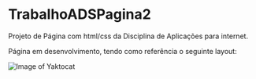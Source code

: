 # TrabalhoADSPagina2
Projeto de Página com html/css da Disciplina de Aplicações para internet.

Página em desenvolvimento, tendo como referência o seguinte layout:

![Image of Yaktocat](https://bb.cruzeirodosulvirtual.com.br/bbcswebdav/courses/CVCS_EAD_887024/img/img2.png)
